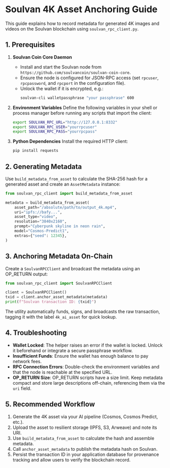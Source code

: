 # Soulvan 4K Asset Anchoring Guide

This guide explains how to record metadata for generated 4K images and videos
on the Soulvan blockchain using `soulvan_rpc_client.py`.

## 1. Prerequisites

1. **Soulvan Coin Core Daemon**
   - Install and start the Soulvan node from
     `https://github.com/soulvancoin/soulvan-coin-core`.
   - Ensure the node is configured for JSON-RPC access (set `rpcuser`,
     `rpcpassword`, and `rpcport` in the configuration file).
   - Unlock the wallet if it is encrypted, e.g.:
     ```bash
     soulvan-cli walletpassphrase "your passphrase" 600
     ```

2. **Environment Variables**
   Define the following variables in your shell or process manager before
   running any scripts that import the client:
   ```bash
   export SOULVAN_RPC_URL="http://127.0.0.1:8332"
   export SOULVAN_RPC_USER="yourrpcuser"
   export SOULVAN_RPC_PASS="yourrpcpass"
   ```

3. **Python Dependencies**
   Install the required HTTP client:
   ```bash
   pip install requests
   ```

## 2. Generating Metadata

Use `build_metadata_from_asset` to calculate the SHA-256 hash for a generated
asset and create an `AssetMetadata` instance:

```python
from soulvan_rpc_client import build_metadata_from_asset

metadata = build_metadata_from_asset(
    asset_path="/absolute/path/to/output_4k.mp4",
    uri="ipfs://bafy...",
    asset_type="video",
    resolution="3840x2160",
    prompt="Cyberpunk skyline in neon rain",
    model="Cosmos-Predict1",
    extras={"seed": 12345},
)
```

## 3. Anchoring Metadata On-Chain

Create a `SoulvanRPCClient` and broadcast the metadata using an OP_RETURN
output:

```python
from soulvan_rpc_client import SoulvanRPCClient

client = SoulvanRPCClient()
txid = client.anchor_asset_metadata(metadata)
print(f"Soulvan transaction ID: {txid}")
```

The utility automatically funds, signs, and broadcasts the raw transaction,
tagging it with the label `4k_ai_asset` for quick lookup.

## 4. Troubleshooting

- **Wallet Locked**: The helper raises an error if the wallet is locked.
  Unlock it beforehand or integrate a secure passphrase workflow.
- **Insufficient Funds**: Ensure the wallet has enough balance to pay network
  fees.
- **RPC Connection Errors**: Double-check the environment variables and that
  the node is reachable at the specified URL.
- **OP_RETURN Size**: OP_RETURN scripts have a size limit. Keep metadata
  compact and store large descriptions off-chain, referencing them via the
  `uri` field.

## 5. Recommended Workflow

1. Generate the 4K asset via your AI pipeline (Cosmos, Cosmos Predict, etc.).
2. Upload the asset to resilient storage (IPFS, S3, Arweave) and note its URI.
3. Use `build_metadata_from_asset` to calculate the hash and assemble metadata.
4. Call `anchor_asset_metadata` to publish the metadata hash on Soulvan.
5. Persist the transaction ID in your application database for provenance
   tracking and allow users to verify the blockchain record.
